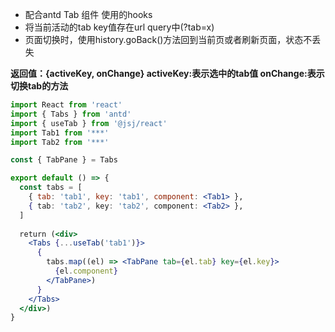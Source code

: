 - 配合antd Tab 组件  使用的hooks
- 将当前活动的tab key值存在url query中(?tab=x)
- 页面切换时，使用history.goBack()方法回到当前页或者刷新页面，状态不丢失
  

**返回值：{activeKey, onChange} activeKey:表示选中的tab值  onChange:表示切换tab的方法**

```jsx
import React from 'react'
import { Tabs } from 'antd'
import { useTab } from '@jsj/react'
import Tab1 from '***'
import Tab2 from '***'

const { TabPane } = Tabs

export default () => {
  const tabs = [
    { tab: 'tab1', key: 'tab1', component: <Tab1> },
    { tab: 'tab2', key: 'tab2', component: <Tab2> },
  ]
  
  return (<div>
    <Tabs {...useTab('tab1')}>
      {
        tabs.map((el) => <TabPane tab={el.tab} key={el.key}>
          {el.component}
        </TabPane>)
      }
    </Tabs>
  </div>)
}
```